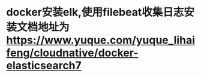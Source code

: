 # docker安装elk,使用filebeat收集日志安装文档地址为 https://www.yuque.com/yuque_lihaifeng/cloudnative/docker-elasticsearch7